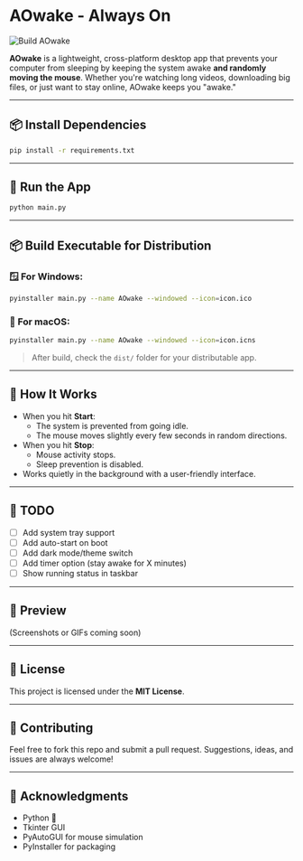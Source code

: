
# AOwake - Always On
![Build AOwake](https://github.com/abdulics/aowake/actions/workflows/build.yml/badge.svg)


**AOwake** is a lightweight, cross-platform desktop app that prevents your computer from sleeping by keeping the system awake **and randomly moving the mouse**. Whether you're watching long videos, downloading big files, or just want to stay online, AOwake keeps you "awake."

---

## 📦 Install Dependencies

```bash
pip install -r requirements.txt
```

---

## 🚀 Run the App

```bash
python main.py
```

---

## 📦 Build Executable for Distribution

### 🪟 For Windows:

```bash
pyinstaller main.py --name AOwake --windowed --icon=icon.ico
```

### 🍏 For macOS:

```bash
pyinstaller main.py --name AOwake --windowed --icon=icon.icns
```

> After build, check the `dist/` folder for your distributable app.

---

## 🧪 How It Works

- When you hit **Start**:
  - The system is prevented from going idle.
  - The mouse moves slightly every few seconds in random directions.
- When you hit **Stop**:
  - Mouse activity stops.
  - Sleep prevention is disabled.
- Works quietly in the background with a user-friendly interface.

---

## 🚧 TODO

- [ ] Add system tray support  
- [ ] Add auto-start on boot  
- [ ] Add dark mode/theme switch  
- [ ] Add timer option (stay awake for X minutes)  
- [ ] Show running status in taskbar  

---

## 📸 Preview

(Screenshots or GIFs coming soon)

---

## 🧾 License

This project is licensed under the **MIT License**.

---

## 🤝 Contributing

Feel free to fork this repo and submit a pull request. Suggestions, ideas, and issues are always welcome!

---

## 🙌 Acknowledgments

- Python 💙  
- Tkinter GUI  
- PyAutoGUI for mouse simulation  
- PyInstaller for packaging  
